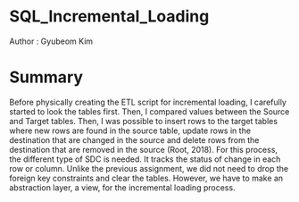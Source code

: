 # SQL_Incremental_Loading

Author : Gyubeom Kim

# Summary
Before physically creating the ETL script for incremental loading, I carefully started to look the tables first. Then, I compared values between the Source and Target tables. Then, I was possible to insert rows to the target tables where new rows are found in the source table, update rows in the destination that are changed in the source and delete rows from the destination that are removed in the source (Root, 2018). For this process, the different type of SDC is needed. It tracks the status of change in each row or column. Unlike the previous assignment, we did not need to drop the foreign key constraints and clear the tables. However, we have to make an abstraction layer, a view, for the incremental loading process.
